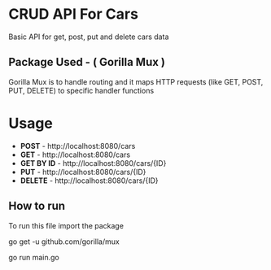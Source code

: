# CRUD API For Cars

Basic API for get, post, put and delete cars data

## Package Used - ( Gorilla Mux )

Gorilla Mux is to handle routing and it maps HTTP requests (like GET, POST, PUT, DELETE) to specific handler functions

# Usage

- **POST** - http://localhost:8080/cars
- **GET** - http://localhost:8080/cars
- **GET BY ID** - http://localhost:8080/cars/{ID}
- **PUT** - http://localhost:8080/cars/{ID}
- **DELETE** - http://localhost:8080/cars/{ID}

## How to run

To run this file import the package

go get -u github.com/gorilla/mux

go run main.go
